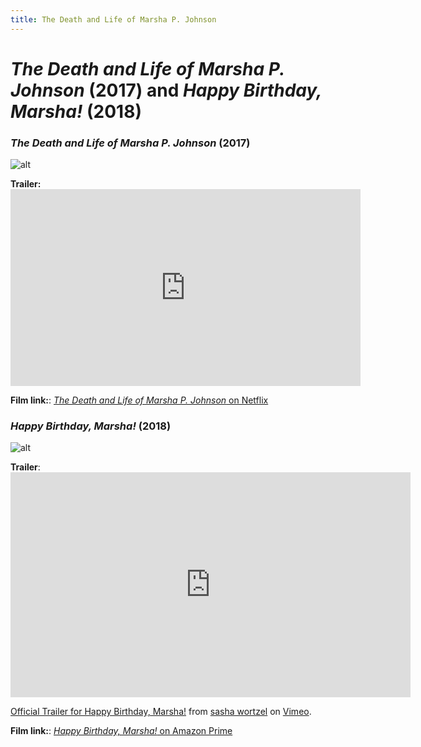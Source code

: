 ```yaml
---
title: The Death and Life of Marsha P. Johnson
---
```

# *The Death and Life of Marsha P. Johnson* (2017) and *Happy Birthday, Marsha!* (2018)

### *The Death and Life of Marsha P. Johnson* (2017)

![alt](https://resizing.flixster.com/ugruF1RHPBXc8db2PZlMzsGtmx8=/ems.ZW1zLXByZC1hc3NldHMvbW92aWVzL2M4YWVkNWI1LWUwNzYtNGQ0NS04OGI3LThjNTE1NzhkYWRjYi53ZWJw)

**Trailer:** <iframe width="560" height="315" src="https://www.youtube.com/embed/pADsuuPd79E" frameborder="0" allow="accelerometer; autoplay; clipboard-write; encrypted-media; gyroscope; picture-in-picture" allowfullscreen></iframe>

**Film link:**: [*The Death and Life of Marsha P. Johnson* on Netflix](https://www.netflix.com/search?q=death%20and%20life%20of%20marsha&jbv=80189623)

### *Happy Birthday, Marsha!* (2018)

![alt](https://images-na.ssl-images-amazon.com/images/I/71+Ed4pXo0L._RI_.jpg)

**Trailer**: <iframe src="https://player.vimeo.com/video/145921994" width="640" height="360" frameborder="0" allow="autoplay; fullscreen" allowfullscreen></iframe>
<p><a href="https://vimeo.com/145921994">Official Trailer for Happy Birthday, Marsha!</a> from <a href="https://vimeo.com/sashawortzel">sasha wortzel</a> on <a href="https://vimeo.com">Vimeo</a>.</p>

**Film link:**: [*Happy Birthday, Marsha!* on Amazon Prime](https://www.amazon.com/Happy-Birthday-Marsha-Mya-Taylor/dp/B07SBGR1YZ)

